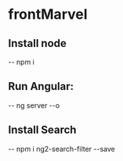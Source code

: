 # frontMarvel

## Install node
-- npm i 
## Run Angular: 
-- ng server --o

## Install Search
--  npm i ng2-search-filter --save
